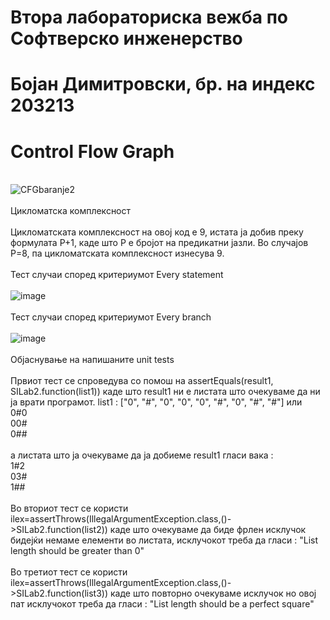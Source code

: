 # Втора лабораториска вежба по Софтверско инженерство
# Бојан Димитровски, бр. на индекс 203213
# Control Flow Graph
<br /> ![CFGbaranje2](https://user-images.githubusercontent.com/101260180/171622319-381672e5-a2eb-40a0-a177-42b69ff88124.png) <br />
<br />Цикломатска комплексност<br />
<br />Цикломатската комплексност на овој код е 9, истата ја добив преку формулата P+1, каде што P е бројот на предикатни јазли. Во случајoв P=8, па цикломатската комплексност изнесува 9.<br />
<br />Тест случаи според критериумот Every statement<br />
<br />![image](https://user-images.githubusercontent.com/101260180/171623047-e735c71d-e7eb-42b1-8235-9726cd6317c1.png)<br />
<br />Тест случаи според критериумот Every branch<br />
<br />![image](https://user-images.githubusercontent.com/101260180/171623254-44c9f8a6-c2e5-490f-bd3b-96f97f868fc9.png)<br />
<br />Објаснување на напишаните unit tests<br />
<br />Првиот тест се спроведува со помош на assertEquals(result1, SILab2.function(list1)) каде што result1 ни е листата што очекуваме да ни ја врати програмот.
list1 : ["0", "#", "0", "0", "0", "#", "0", "#", "#"] или <br />0#0<br />00#<br />0##<br /><br /> а листата што ја очекуваме да ја добиеме result1 гласи вака :
<br />1#2<br />03#<br />1##<br />
<br />Во вториот тест се користи ilex=assertThrows(IllegalArgumentException.class,()->SILab2.function(list2)) каде што очекуваме да биде фрлен исклучок бидејќи немаме елементи во листата, исклучокот треба да гласи : "List length should be greater than 0"<br />
<br />Во третиот тест се користи ilex=assertThrows(IllegalArgumentException.class,()->SILab2.function(list3)) каде што повторно очекуваме исклучок но овој пат исклучокот треба да гласи : "List length should be a perfect square"<br />
